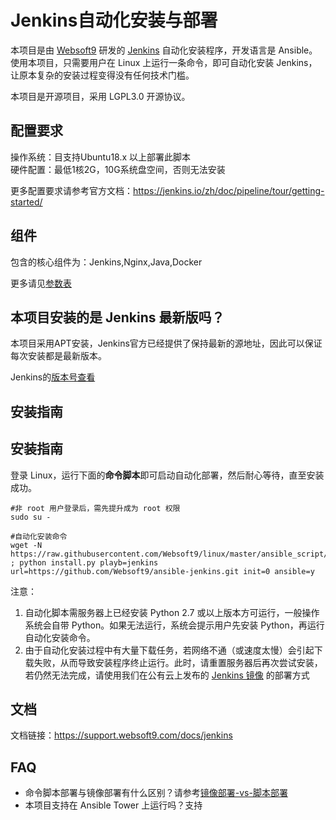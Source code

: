 # Jenkins自动化安装与部署

本项目是由 [Websoft9](http://www.websoft9.com) 研发的 [Jenkins](https://jenkins.io) 自动化安装程序，开发语言是 Ansible。使用本项目，只需要用户在 Linux 上运行一条命令，即可自动化安装 Jenkins，让原本复杂的安装过程变得没有任何技术门槛。  

本项目是开源项目，采用 LGPL3.0 开源协议。

## 配置要求

操作系统：目支持Ubuntu18.x 以上部署此脚本  
硬件配置：最低1核2G，10G系统盘空间，否则无法安装

更多配置要求请参考官方文档：https://jenkins.io/zh/doc/pipeline/tour/getting-started/


## 组件

包含的核心组件为：Jenkins,Nginx,Java,Docker

更多请见[参数表](/docs/zh/stack-components.md)

## 本项目安装的是 Jenkins 最新版吗？

本项目采用APT安装，Jenkins官方已经提供了保持最新的源地址，因此可以保证每次安装都是最新版本。

Jenkins的[版本号查看](https://jenkins.io/zh/download/)

## 安装指南

## 安装指南

登录 Linux，运行下面的**命令脚本**即可启动自动化部署，然后耐心等待，直至安装成功。

```
#非 root 用户登录后，需先提升成为 root 权限
sudo su -

#自动化安装命令
wget -N https://raw.githubusercontent.com/Websoft9/linux/master/ansible_script/install.py ; python install.py playb=jenkins url=https://github.com/Websoft9/ansible-jenkins.git init=0 ansible=y

```

注意：  

1. 自动化脚本需服务器上已经安装 Python 2.7 或以上版本方可运行，一般操作系统会自带 Python。如果无法运行，系统会提示用户先安装 Python，再运行自动化安装命令。
2. 由于自动化安装过程中有大量下载任务，若网络不通（或速度太慢）会引起下载失败，从而导致安装程序终止运行。此时，请重置服务器后再次尝试安装，若仍然无法完成，请使用我们在公有云上发布的 [Jenkins 镜像](https://apps.websoft9.com/jenkins) 的部署方式


## 文档

文档链接：https://support.websoft9.com/docs/jenkins

## FAQ

- 命令脚本部署与镜像部署有什么区别？请参考[镜像部署-vs-脚本部署](https://support.websoft9.com/docs/faq/zh/bz-product.html#镜像部署-vs-脚本部署)
- 本项目支持在 Ansible Tower 上运行吗？支持
